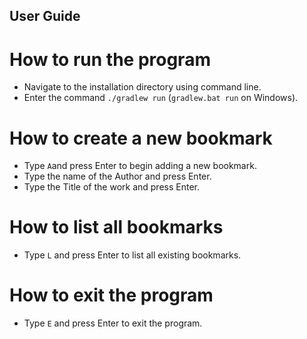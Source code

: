 ## User Guide

# How to run the program
* Navigate to the installation directory using command line.
* Enter the command `./gradlew run` (`gradlew.bat run` on Windows).

# How to create a new bookmark
* Type `A`and press Enter to begin adding a new bookmark.
* Type the name of the Author and press Enter.
* Type the Title of the work and press Enter.

# How to list all bookmarks
* Type `L` and press Enter to list all existing bookmarks.

# How to exit the program
* Type `E` and press Enter to exit the program.
